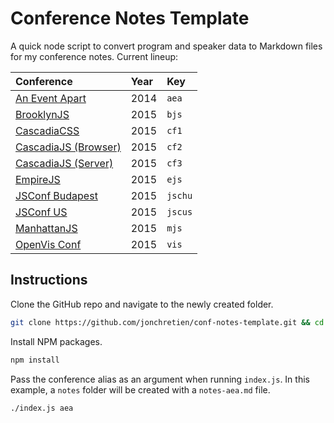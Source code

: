 # Conference Notes Template

A quick node script to convert program and speaker data to Markdown files for my conference notes. Current lineup:

Conference                                                  | Year | Key
:---------------------------------------------------------- | :--- | :------
[An Event Apart](http://aneventapart.com/)                  | 2014 | `aea`
[BrooklynJS](http://brooklynjs.com/)                        | 2015 | `bjs`
[CascadiaCSS](http://2015.cascadiajs.com/css/)              | 2015 | `cf1`
[CascadiaJS (Browser)](http://2015.cascadiajs.com/browser/) | 2015 | `cf2`
[CascadiaJS (Server)](http://2015.cascadiajs.com/server/)   | 2015 | `cf3`
[EmpireJS](http://empirejs.org/)                            | 2015 | `ejs`
[JSConf Budapest](http://jsconfbp.com/)                     | 2015 | `jschu`
[JSConf US](http://2015.jsconf.us/speakers.html)            | 2015 | `jscus`
[ManhattanJS](http://manhattanjs.com/)                      | 2015 | `mjs`
[OpenVis Conf](http://openvisconf.com/)                     | 2015 | `vis`

## Instructions

Clone the GitHub repo and navigate to the newly created folder.
```bash
git clone https://github.com/jonchretien/conf-notes-template.git && cd conf-notes-template
```

Install NPM packages.
```bash
npm install
```

Pass the conference alias as an argument when running `index.js`. In this example, a `notes` folder will be created with a `notes-aea.md` file.
```bash
./index.js aea
```